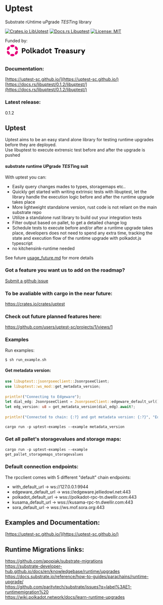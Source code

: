 # Uptest     

Substrate r*U*ntime u*P*grade *TEST*ing library

[![Crates.io LibUptest](https://img.shields.io/crates/v/libuptest.svg)](https://crates.io/crates/libuptest)
[![Docs.rs Libuptest](https://img.shields.io/docsrs/libuptest/0.1.4)](https://docs.rs/libuptest)
[![License: MIT](https://img.shields.io/badge/License-MIT-yellow.svg)](https://opensource.org/licenses/MIT)   

Funded by:  
![Polkadot Treasury](polkadot-treasury-logo.svg)


### Documentation:    
[https://uptest-sc.github.io/](https://uptest-sc.github.io/)   
[https://docs.rs/libuptest/0.1.2/libuptest/](https://docs.rs/libuptest/0.1.2/libuptest/)   

### Latest release:   
0.1.2      

## Uptest 

Uptest aims to be an easy stand alone library for testing runtime upgrades before they are deployed.  
Use libuptest to execute extrensic test before and after the upgrade is pushed

#### substrate runtime *UP*grade *TEST*ing suit

With uptest you can: 
*  Easily query changes mades to types, storagemaps etc..  
*  Quickly get started with writing extrinsic tests with libuptest, let the library handle the execution logic before and after the runtime upgrade takes place   
*  More lightweight standalone version, rust code is not reliant on the main substrate repo   
*  Utilize a standalone rust library to build out your integration tests
*  Filter output based on pallet, to get a detailed change log    
*  Schedule tests to execute before and/or after a runtime upgrade takes place, developers does not need to spend any extra time, tracking the state and execution flow of the runtime upgrade with polkadot.js typescript  
*  no kitchensink-runtime needed  

See future [usage_future.md](usage_future.md) for more details



### Got a feature you want us to add on the roadmap?   
[Submit a github issue](https://github.com/uptest-sc/uptest/issues/new)


### To be avaliable with cargo in the near future:  
https://crates.io/crates/uptest

### Check out future planned features here:   
https://github.com/users/uptest-sc/projects/1/views/1   


### Examples   

Run examples:  
```shell
$ sh run_example.sh
```

#### Get metadata version:   
```rust
use libuptest::jsonrpseeclient::JsonrpseeClient;
use libuptest::ws_mod::get_metadata_version;

println!("Connecting to Edgeware");
let dial_edg: JsonrpseeClient = JsonrpseeClient::edgeware_default_url().unwrap();//.unwrap();//.unwrap();
let edg_version: u8 = get_metadata_version(dial_edg).await?;
   
println!("Connected to chain: {:?} and got metadata version: {:?}", "Edgeware", edg_version);
```
`cargo run -p uptest-examples --example metadata_version`   


### Get all pallet's storagevalues and storage maps:   
```shell
cargo run -p uptest-examples --example get_pallet_storagemaps_storagevalues
```

### Default connection endpoints:    
The rpcclient comes with 5 different "default" chain endpoints:     
*  with_default_url -> ws://127.0.0.1:9944   
*  edgeware_default_url -> wss://edgeware.jelliedowl.net:443    
*  polkadot_default_url -> wss://polkadot-rpc-tn.dwellir.com:443   
*  kusama_default_url -> wss://kusama-rpc-tn.dwellir.com:443   
*  sora_default_url -> wss://ws.mof.sora.org:443   


## Examples and Documentation:   
[https://uptest-sc.github.io/](https://uptest-sc.github.io/)    


## Runtime Migrations links:   
https://github.com/apopiak/substrate-migrations   
https://substrate-developer-hub.github.io/docs/en/knowledgebase/runtime/upgrades   
https://docs.substrate.io/reference/how-to-guides/parachains/runtime-upgrade/   
https://github.com/paritytech/substrate/issues?q=label%3AE1-runtimemigration%20     
https://wiki.polkadot.network/docs/learn-runtime-upgrades   
